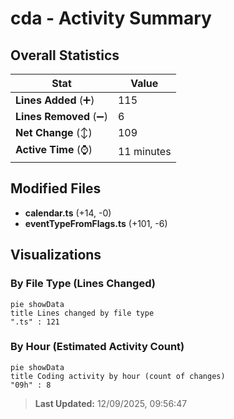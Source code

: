 # cda - Activity Summary 

## Overall Statistics

| Stat                   | Value                                                             |
| ---------------------- | ----------------------------------------------------------------- |
| **Lines Added** (➕)   | 115                                          |
| **Lines Removed** (➖) | 6                                        |
| **Net Change** (↕)    | 109                |
| **Active Time** (⌚)   | 11 minutes |


## Modified Files
- **calendar.ts** (+14, -0)
- **eventTypeFromFlags.ts** (+101, -6)

## Visualizations

### By File Type (Lines Changed)

```mermaid
pie showData
title Lines changed by file type
".ts" : 121
```

### By Hour (Estimated Activity Count)

```mermaid
pie showData
title Coding activity by hour (count of changes)
"09h" : 8
```


> **Last Updated:** 12/09/2025, 09:56:47